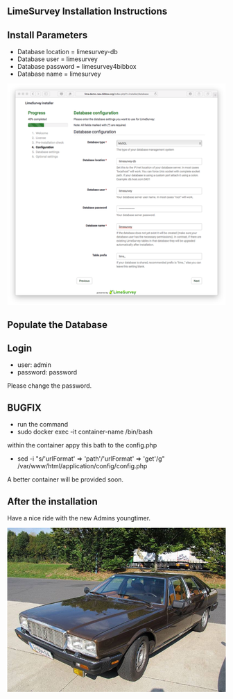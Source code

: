 ## LimeSurvey Installation Instructions 

## Install Parameters

* Database location = limesurvey-db
* Database user = limesurvey
* Database password = limesurvey4bibbox
* Database name = limesurvey

![FINAL](install-screen-01.png)

## Populate the Database

## Login

* user: admin
* password: password

Please change the password. 


## BUGFIX

* run the command 
* sudo docker exec -it container-name /bin/bash

within the container appy this bath to the config.php

* sed -i "s/'urlFormat' => 'path'/'urlFormat' => 'get'/g" /var/www/html/application/config/config.php 

A better container will be provided soon. 

## After the installation

Have a nice ride with the new Admins youngtimer.

![FINAL](install-screen-final.jpg)
